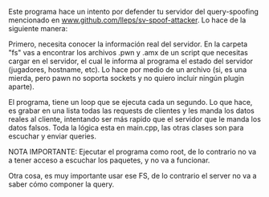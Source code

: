 Este programa hace un intento por defender tu servidor del query-spoofing mencionado en www.github.com/lleps/sv-spoof-attacker. Lo hace de la siguiente manera: 

Primero, necesita conocer la información real del servidor. En la carpeta "fs" vas a encontrar los archivos .pwn y .amx de un script que necesitas cargar en el servidor, el cual le informa al programa el estado del servidor (jugadores, hostname, etc). Lo hace por medio de un archivo (si, es una mierda, pero pawn no soporta sockets y no quiero incluir ningún plugin aparte).

El programa, tiene un loop que se ejecuta cada un segundo. Lo que hace, es grabar en una lista todas las requests de clientes y les manda los datos reales al cliente, intentando ser más rapido que el servidor que le manda los datos falsos. Toda la lógica esta en main.cpp, las otras clases son para escuchar y enviar queries.

NOTA IMPORTANTE: Ejecutar el programa como root, de lo contrario no va a tener acceso a escuchar los paquetes, y no va a funcionar.

Otra cosa, es muy importante usar ese FS, de lo contrario el server no va a saber cómo componer la query.
